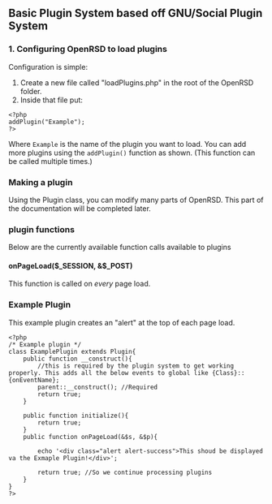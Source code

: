## Basic Plugin System based off GNU/Social Plugin System

### 1. Configuring OpenRSD to load plugins

Configuration is simple:

1. Create a new file called "loadPlugins.php" in the root of the OpenRSD folder.
2. Inside that file put:

```
<?php
addPlugin("Example");
?>
```
Where `Example` is the name of the plugin you want to load. You can add more plugins using the `addPlugin()` function as shown. (This function can be called multiple times.)

### Making a plugin

Using the Plugin class, you can modify many parts of OpenRSD. This part of the documentation will be completed later.

### plugin functions

Below are the currently available function calls available to plugins

#### onPageLoad($_SESSION, &$_POST)

This function is called on *every* page load.

### Example Plugin

This example plugin creates an "alert" at the top of each page load.

```
<?php
/* Example plugin */
class ExamplePlugin extends Plugin{
	public function __construct(){
		//this is required by the plugin system to get working properly. This adds all the below events to global like {Class}::{onEventName};
		parent::__construct(); //Required
		return true;
	}
	
	public function initialize(){
		return true;
	}
	public function onPageLoad(&$s, &$p){
		
		echo '<div class="alert alert-success">This shoud be displayed va the Exmaple Plugin!</div>';
		
		return true; //So we continue processing plugins
	}
}
?>
```